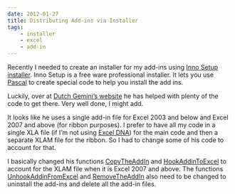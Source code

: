 ```yaml
---
date: 2012-01-27
title: Distributing Add-ins via Installer
tags:
    - installer
    - excel
    - add-in
---
```


Recently I needed to create an installer for my add-ins using [Inno Setup installer](http://www.jrsoftware.org/isinfo.php). Inno Setup is a free ware professional installer. It lets you use [Pascal](http://en.wikipedia.org/wiki/Pascal_(programming_language)) to create special code to help you install the add ins.

Luckily, over at [Dutch Gemini’s website](http://dutchgemini.wordpress.com/2012/01/04/install-and-uninstall-an-excel-add-in-with-innosetup) he has helped with plenty of the code to get there. Very well done, I might add.

It looks like he uses a single add-in file for Excel 2003 and below and Excel 2007 and above (for ribbon purposes). I prefer to have all my code in a single XLA file (if I’m not using [Excel DNA](http://exceldna.codeplex.com/)) for the main code and then a separate XLAM file for the ribbon. So I had to change some of his code to account for that.

I basically changed his functions [CopyTheAddIn](http://dutchgemini.wordpress.com/2012/01/02/install-and-uninstall-an-excel-add-in-with-innosetup-page-5/#CopyTheAddIn) and [HookAddinToExcel](http://dutchgemini.wordpress.com/2012/01/02/install-and-uninstall-an-excel-add-in-with-innosetup-page-5/#HookAddinToExcel) to account for the XLAM file when it is Excel 2007 and above. The functions [UnhookAddinFromExcel](http://dutchgemini.wordpress.com/2012/01/02/install-and-uninstall-an-excel-add-in-with-innosetup-page-5/#UnhookAddinFromExcel) and [RemoveTheAddIn](http://dutchgemini.wordpress.com/2012/01/02/install-and-uninstall-an-excel-add-in-with-innosetup-page-5/#RemoveTheAddIn) also need to be changed to uninstall the add-ins and delete all the add-in files.
